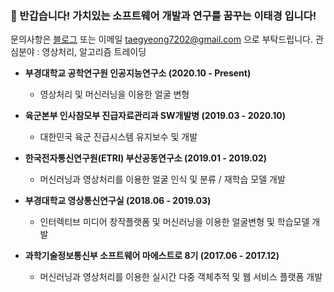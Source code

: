 ### 👋 반갑습니다! 가치있는 소프트웨어 개발과 연구를 꿈꾸는 이태경 입니다!
문의사항은 [블로그](http://blog.naver.com/luckperson7) 또는 이메일 taegyeong7202@gmail.com 으로 부탁드립니다.
관심분야 : 영상처리, 알고리즘 트레이딩

- <b>부경대학교 공학연구원 인공지능연구소 (2020.10 - Present)</b>
  - 영상처리 및 머신러닝을 이용한 얼굴 변형

- <b>육군본부 인사참모부 진급자료관리과 SW개발병 (2019.03 - 2020.10)</b>
  - 대한민국 육군 진급시스템 유지보수 및 개발

- <b>한국전자통신연구원(ETRI) 부산공동연구소  (2019.01 - 2019.02)</b>
  - 머신러닝과 영상처리를 이용한 얼굴 인식 및 분류 / 재학습 모델 개발

- <b>부경대학교 영상통신연구실 (2018.06 - 2019.03)</b>
  - 인터렉티브 미디어 창작플랫폼 및 머신러닝을 이용한 얼굴변형 및 학습모델 개발

- <b>과학기술정보통신부 소프트웨어 마에스트로 8기 (2017.06 - 2017.12)</b>
  - 머신러닝과 영상처리를 이용한 실시간 다중 객체추적 및 웹 서비스 플랫폼 개발

